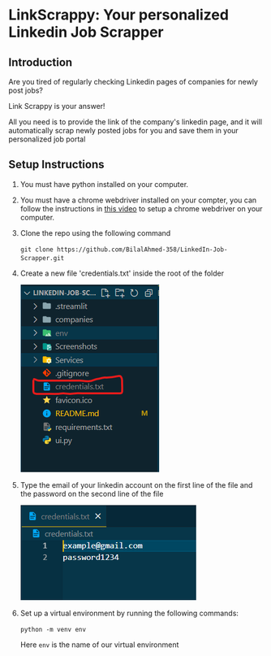 # LinkScrappy: Your personalized Linkedin Job Scrapper

## Introduction
Are you tired of regularly checking Linkedin pages of companies for  newly post jobs?

Link Scrappy is your answer!

All you need is to provide the link of the company's linkedin page, and it will automatically scrap newly posted jobs for you and save them in your personalized job portal

## Setup Instructions
1. You must have python installed on your computer.
2. You must have a chrome webdriver installed on your compter, you can follow the instructions in [this video](https://www.youtube.com/watch?v=WnWQgUerR0c) to setup a chrome webdriver on your computer.
3. Clone the repo using the following command 
   
   `git clone https://github.com/BilalAhmed-358/LinkedIn-Job-Scrapper.git`
4. Create a new file 'credentials.txt' inside the root of the folder

   ![credentials](Screenshots/credentials.png)

5. Type the email of your linkedin account on the first line of the file and the password on the second line of the file 
   
   ![email and password](Screenshots/email%20password.png)

6. Set up a virtual environment by running the following commands:
   
   `python -m venv env`

   Here `env` is the name of our virtual environment

